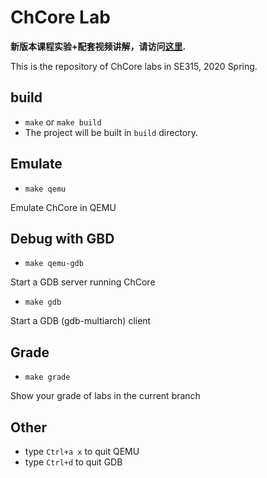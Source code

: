 # ChCore Lab

**新版本课程实验+配套视频讲解，请访问[这里](https://github.com/SJTU-IPADS/OS-Course-Lab).**

This is the repository of ChCore labs in SE315, 2020 Spring.

## build 
  - `make` or `make build`
  - The project will be built in `build` directory.

## Emulate
  - `make qemu`

  Emulate ChCore in QEMU

## Debug with GBD

  - `make qemu-gdb`

  Start a GDB server running ChCore
  
  - `make gdb`
  
  Start a GDB (gdb-multiarch) client

## Grade
  - `make grade`
  
  Show your grade of labs in the current branch

## Other
  - type `Ctrl+a x` to quit QEMU
  - type `Ctrl+d` to quit GDB
  
